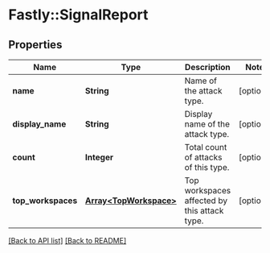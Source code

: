 # Fastly::SignalReport

## Properties

| Name | Type | Description | Notes |
| ---- | ---- | ----------- | ----- |
| **name** | **String** | Name of the attack type. | [optional] |
| **display_name** | **String** | Display name of the attack type. | [optional] |
| **count** | **Integer** | Total count of attacks of this type. | [optional] |
| **top_workspaces** | [**Array&lt;TopWorkspace&gt;**](TopWorkspace.md) | Top workspaces affected by this attack type. | [optional] |

[[Back to API list]](../../README.md#endpoints) [[Back to README]](../../README.md)

